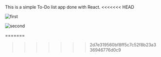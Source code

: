 This is a simple To-Do list app done with React.
<<<<<<< HEAD


![first](https://user-images.githubusercontent.com/15314292/123104168-03faf400-d437-11eb-8c85-a4724c22eb9b.jpeg)

![second](https://user-images.githubusercontent.com/15314292/123104177-052c2100-d437-11eb-9e99-9d21646fa8ad.png)

=======
>>>>>>> 2d7e319560bf8ff5c7c52f8b23a336946776d0c9
